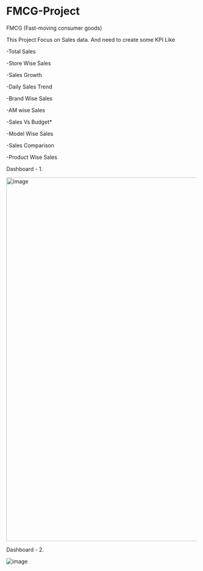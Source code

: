 # FMCG-Project
FMCG (Fast-moving consumer goods)

This Project Focus on Sales data.
And need to create some KPI Like

 -Total Sales

-Store Wise Sales

-Sales Growth 

-Daily Sales Trend

-Brand Wise Sales

-AM wise Sales 

-Sales Vs Budget*

-Model Wise Sales 

-Sales Comparison

-Product Wise Sales 




Dashboard - 1.

<img width="960" alt="image" src="https://user-images.githubusercontent.com/104089846/235349394-aeadc130-0424-47f3-8e21-766cd5f1d017.png">

Dashboard - 2.

![image](https://user-images.githubusercontent.com/104089846/235350106-fb717906-51b5-42a3-978e-7e334d4af6f4.png)

